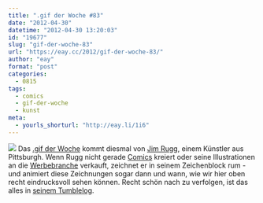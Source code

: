 ```yaml
---
title: ".gif der Woche #83"
date: "2012-04-30"
datetime: "2012-04-30 13:20:03"
id: "19677"
slug: "gif-der-woche-83"
url: "https://eay.cc/2012/gif-der-woche-83/"
author: "eay"
format: "post"
categories:
  - 0815
tags:
  - comics
  - gif-der-woche
  - kunst
meta:
  - yourls_shorturl: "http://eay.li/1i6"
---
```


![](https://eay.cc/uploads/2012/jimruggwood.gif) Das [.gif der Woche](//eay.cc/tag/gif-der-woche/) kommt diesmal von [Jim Rugg](http://jimrugg.com/), einem Künstler aus Pittsburgh. Wenn Rugg nicht gerade [Comics](http://jimrugg.com/work/comics/) kreiert oder seine Illustrationen an die [Werbebranche](http://jimrugg.com/work/commercial/) verkauft, zeichnet er in seinem Zeichenblock rum - und animiert diese Zeichnungen sogar dann und wann, wie wir hier oben recht eindrucksvoll sehen können. Recht schön nach zu verfolgen, ist das alles in [seinem Tumblelog](http://jimrugg.tumblr.com/).

